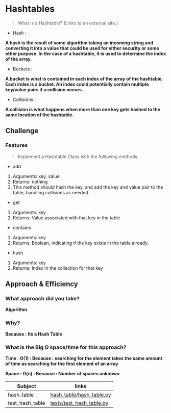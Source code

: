 # Hashtables

> What is a Hashtable? (Links to an external site.)

* Hash :

**A hash is the result of some algorithm taking an incoming string and converting it into a value that could be used for either security or some other purpose. In the case of a hashtable, it is used to determine the index of the array.**

* Buckets :

**A bucket is what is contained in each index of the array of the hashtable. Each index is a bucket. An index could potentially contain multiple key/value pairs if a collision occurs.**

* Collisions :

**A collision is what happens when more than one key gets hashed to the same location of the hashtable.**

## Challenge

### Features

> Implement a Hashtable Class with the following methods:

* add

1. Arguments: key, value
2. Returns: nothing
3. This method should hash the key, and add the key and value pair to the table, handling collisions as needed.

* get

1. Arguments: key
2. Returns: Value associated with that key in the table

* contains

1. Arguments: key
2. Returns: Boolean, indicating if the key exists in the table already.

* hash

1. Arguments: key
2. Returns: Index in the collection for that key

## Approach & Efficiency

### What approach did you take? 

**Algorithm**

### Why? 

**Because : Its a Hash Table**

### What is the Big O space/time for this approach?

**Time : O(1) : Because : searching for the element takes the same amount of time as searching for the first element of an array**

**Space : O(n) : Because : Number of spaces unknown**

| Subject     | links |
| ----------- | ----------- |
| hash_table| [hash_table/hash_table.py](hash_table/hash_table.py) |
| test_hash_table | [tests/test_hash_table.py](tests/test_hash_table.py) |